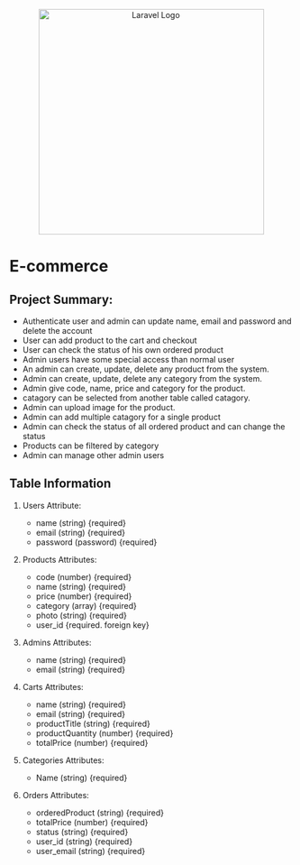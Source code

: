 <p align="center"><a href="https://laravel.com" target="_blank"><img src="https://raw.githubusercontent.com/laravel/art/master/logo-lockup/5%20SVG/2%20CMYK/1%20Full%20Color/laravel-logolockup-cmyk-red.svg" width="400" alt="Laravel Logo"></a></p>

# E-commerce

## Project Summary:

- Authenticate user and admin can update name, email and password and delete the account
- User can add product to the cart and checkout
- User can check the status of his own ordered product
- Admin users have some special access than normal user
- An admin can create, update, delete any product from the system.
- Admin can create, update, delete any category from the system.
- Admin give code, name, price and category for the product.
- catagory can be selected from another table called catagory.
- Admin can upload image for the product.
- Admin can add multiple catagory for a single product
- Admin can check the status of all ordered product and can change the status
- Products can be filtered by category
- Admin can manage other admin users

## Table Information

1. Users Attribute:
    - name (string) {required}
    - email (string) {required}
    - password (password) {required}

2. Products Attributes: 
    - code (number) {required}
    - name (string) {required}
    - price (number) {required}
    - category (array) {required}
    - photo (string) {required}
    - user_id {required. foreign key} 

3. Admins Attributes: 
    - name (string) {required}
    - email (string) {required}

4. Carts Attributes: 
    - name (string) {required}
    - email (string) {required}
    - productTitle (string) {required}
    - productQuantity (number) {required}
    - totalPrice (number) {required}

5. Categories Attributes: 
    - Name (string) {required}

6. Orders Attributes: 
    - orderedProduct (string) {required}
    - totalPrice (number) {required}
    - status (string) {required}
    - user_id (string) {required}
    - user_email (string) {required}